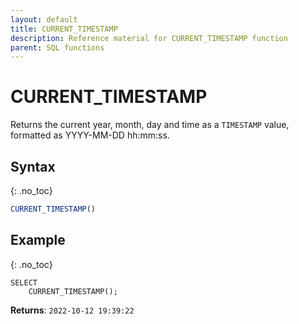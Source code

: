 ```yaml
---
layout: default
title: CURRENT_TIMESTAMP
description: Reference material for CURRENT_TIMESTAMP function
parent: SQL functions
---
```


# CURRENT\_TIMESTAMP

Returns the current year, month, day and time as a `TIMESTAMP` value, formatted as YYYY-MM-DD hh:mm:ss.

## Syntax
{: .no_toc}

```sql
CURRENT_TIMESTAMP()
```

## Example
{: .no_toc}

```
SELECT
    CURRENT_TIMESTAMP();
```

**Returns**: `2022-10-12 19:39:22`

